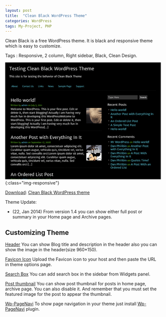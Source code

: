 ```yaml
---
layout: post
title:  "Clean Black WordPress Theme"
categories: WordPress
tags: My-Project, PHP
---
```


Clean Black is a free WordPress theme. It is black and responsive theme which is easy to customize.

Tags : Responsive, 2 column, Right sidebar, Black, Clean Design.

![](/assets/post-images/2014/cleanblack-wordpress-theme.png){:class="img-responsive"}

<span style="text-decoration: underline;">Download</span>: <a href="http://wordpress.org/themes/clean-black">Clean Black WordPress theme</a>

Theme Update:
* (22, Jan 2014) From version 1.4 you can show either full post or summary in your Home page and Archive pages.
<h2>Customizing Theme</h2>
<span style="text-decoration: underline;">Header</span>
You can show Blog title and description in the header also you can show the image in the header(size 960*150).

<span style="text-decoration: underline;">Favicon Icon</span>
Upload the Favicon icon to your host and then paste the URL in theme options page.

<span style="text-decoration: underline;">Search Box</span>
You can add search box in the sidebar from Widgets panel.

<span style="text-decoration: underline;">Post thumbnail</span>
You can show post thumbnail for posts in home page, archive page. You can also disable it. And remember that you must set the featured image for the post to appear the thumbnail.

<span style="text-decoration: underline;">Wp-PageNavi</span>
To show page navigation in your theme just install <a href="http://wordpress.org/plugins/wp-pagenavi/">Wp-PageNavi</a> plugin.
